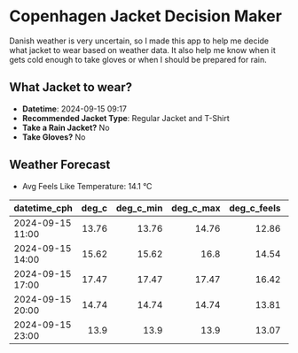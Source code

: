 
# Copenhagen Jacket Decision Maker

Danish weather is very uncertain, so I made this app to help me decide what jacket to wear based on weather data. 
It also help me know when it gets cold enough to take gloves or when I should be prepared for rain.

## What Jacket to wear?

- **Datetime**: 2024-09-15 09:17
- **Recommended Jacket Type**: Regular Jacket and T-Shirt
- **Take a Rain Jacket?** No
- **Take Gloves?** No

## Weather Forecast
- Avg Feels Like Temperature: 14.1 °C

| datetime_cph     |   deg_c |   deg_c_min |   deg_c_max |   deg_c_feels | weather   | wind   | rain   |
|:-----------------|--------:|------------:|------------:|--------------:|:----------|:-------|:-------|
| 2024-09-15 11:00 |   13.76 |       13.76 |       14.76 |         12.86 | Clouds    | Low    | None   |
| 2024-09-15 14:00 |   15.62 |       15.62 |       16.8  |         14.54 | Clouds    | Low    | None   |
| 2024-09-15 17:00 |   17.47 |       17.47 |       17.47 |         16.42 | Clear     | Low    | None   |
| 2024-09-15 20:00 |   14.74 |       14.74 |       14.74 |         13.81 | Clear     | Low    | None   |
| 2024-09-15 23:00 |   13.9  |       13.9  |       13.9  |         13.07 | Clouds    | Low    | None   |
        